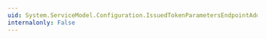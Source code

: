 ```yaml
---
uid: System.ServiceModel.Configuration.IssuedTokenParametersEndpointAddressElement.BindingConfiguration
internalonly: False
---
```

